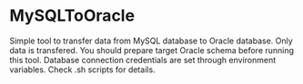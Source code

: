 # MySQLToOracle
Simple tool to transfer data from MySQL database to Oracle database.
Only data is transfered.
You should prepare target Oracle schema before running this tool.
Database connection credentials are set through environment variables. 
Check .sh scripts for details.

